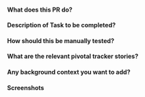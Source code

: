#### What does this PR do?
  
#### Description of Task to be completed?

#### How should this be manually tested?

#### What are the relevant pivotal tracker stories?

#### Any background context you want to add?

#### Screenshots
